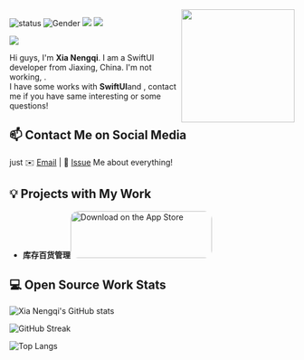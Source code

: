 <!--https://user-images.githubusercontent.com/5713670/87202985-820dcb80-c2b6-11ea-9f56-7ec461c497c3.gif-->
<img align='right' src='https://octodex.github.com/images/hula_loop_octodex03.gif' width='200'>

![status](https://img.shields.io/badge/status-up-brightgreen) ![Gender](https://img.shields.io/badge/gender-%F0%9F%A4%B5-lightgrey) ![](https://img.shields.io/static/v1?label=wechat&message=xianengqi&color=7BB32E&logo=wechat) ![](https://visitor-badge.glitch.me/badge?page_id=github.com/xianengqi)

![](https://komarev.com/ghpvc/?username=xianengqi)

Hi guys, I'm **Xia Nengqi**. I am a SwiftUI developer from Jiaxing, China. I'm not working, .  
I have some works with **SwiftUI**and , contact me if you have same interesting or some questions!

## 📫 Contact Me on Social Media

just ✉️ [Email](mailto:xianengqi@gmail.com) | 💬 [Issue](https://github.com/xianengqi/xianengqi/issues/me) Me about everything!

## 💡 Projects with My Work

- **库存百货管理**<a href="https://apps.apple.com/cn/app/%E5%BA%93%E5%AD%98%E7%99%BE%E8%B4%A7%E7%AE%A1%E7%90%86-%E6%9E%81%E7%AE%80%E7%9A%84%E5%BA%93%E5%AD%98%E7%AE%A1%E7%90%86%E8%BD%AF%E4%BB%B6/id6447294582?itsct=apps_box_badge&amp;itscg=30200" style="display: inline-block; overflow: hidden; border-radius: 13px; width: 250px; height: 83px;"><img src="https://tools.applemediaservices.com/api/badges/download-on-the-app-store/black/zh-cn?size=250x83&amp;releaseDate=1680739200" alt="Download on the App Store" style="border-radius: 13px; width: 250px; height: 83px;"></a> 

## 💻 Open Source Work Stats


![Xia Nengqi's GitHub stats](https://github-readme-stats.vercel.app/api?username=xianengqi&count_private=true&show_icons=true&locale=cn&show_owner=true&include_all_commits=true)

![GitHub Streak](https://github-readme-streak-stats.herokuapp.com/?user=xianengqi&locale=cn)


![Top Langs](https://github-readme-stats.vercel.app/api/top-langs/?username=xianengqi)

<!-- ![Xia Nengqi's](https://github-profile-trophy.vercel.app/?username=xianengqi&theme=onedark) -->




<!-- <img align="center" src="https://github-readme-stats.vercel.app/api?username=xianengqi&show_icons=true&icon_color=CE1D2D&text_color=718096&bg_color=ffffff&hide_title=true" /> -->


